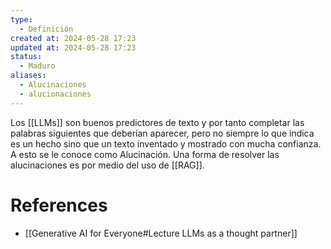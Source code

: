 ```yaml
---
type: 
  - Definición
created at: 2024-05-28 17:23 
updated at: 2024-05-28 17:23
status:
  - Maduro
aliases: 
  - Alucinaciones
  - alucionaciones
---
```


Los [[LLMs]] son buenos predictores de texto y por tanto completar las palabras siguientes que deberían aparecer, pero no siempre lo que indica es un hecho sino que un texto inventado y mostrado con mucha confianza. A esto se le conoce como Alucinación. Una forma de resolver las alucinaciones es por medio del uso de [[RAG]].

# References

- [[Generative AI for Everyone#Lecture LLMs as a thought partner]]
